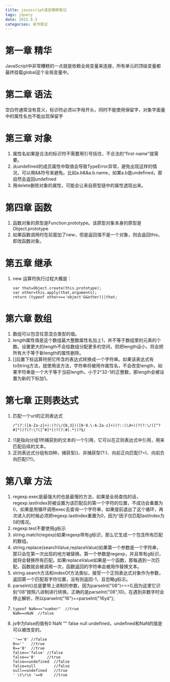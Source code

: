 ```yaml
---
title: javascript语言精粹笔记
tags: jquery 
date: 2015.9.3
categories: 读书笔记
---
```

# 第一章 精华
JavaScript中非常糟糕的一点就是依赖全局变量来连接，所有单元的顶级变量都最终挂载global这个全局变量中。
# 第二章 语法
空白符通常没有意义，标识符必须以字母开头，同时不能使用保留字，对象字面量中的属性名也不能出现保留字
<!--more-->
# 第三章 对象
1. 属性名如果是合法的标识符不需要用引号括住，不合法的“first-name"就需要。
2. 从undefined的成员属性中取值会导致TypeError异常，避免出现这样的情况，可以用&&符号来避免。比如a.b&&a.b.name，如果a.b是undefined，那自然会返回undefined
3. 用delete删除对象的属性，可能会让来自原型链中的属性透现出来。

# 第四章 函数
1. 函数对象的原型是Function.prototype。该原型对象本身的原型是Object.prototype
2. 如果函数调用时在前面加了new，但是返回值不是一个对象，则会返回this，即改函数对象。 

# 第五章 继承
1. new 运算符执行过程大概是：
    ```
    var that=Object.create(this.prototype);
    var other=this.apply(that,arguments);
    return (typeof other==='object'&&other)||that;
    ```

# 第六章 数组
1. 数组可以包含任意混合类型的值。
2. length属性值是这个数组最大整数属性名加上1，并不等于数组里的元素的个数。设置更大的length不会给数组分配更多的空间，但把length设小，将会把所有大于等于新length的属性删除。
3. []后置下标运算符把它所含的表达式转换成一个字符串。如果该表达式有toString方法，就使用该方法，字符串将被用作属性名，不会改变length，如果字符串是一个大于等于当前length，小于2^32-1的正整数，那length会被设置为新的下标加1。

# 第七章 正则表达式
1. 匹配一个url的正则表达式
    ```
    /^(?:([A-Za-z]+):)?(\/{0,3})([0-9.\-A-Za-z]+)(?::(\d+))?(?:\/([^?#]*))?(?:\?([^#]*))?(?:#(.*))?$/
    ```
2. \1是指向分组1所捕获到的文本的一个引用，它可以在正则表达式中引用，用来匹配后续的文本。
3. 正则表达式分组有四种，捕获型()、非捕获型(?:)、向前正向匹配(?=)、向前负向匹配(?!)。

# 第八章 方法
1. regexp.exec是最强大的也是最慢的方法，如果是全局查找的话，regexp.lastIndex将被设置为该匹配后的第一个字符的位置，不成功会重置为0，如果是用循环调用exec去查询一个字符串，如果提前退出了这个循环，再次进入的时候必须把regexp.lastIndex重置为0，因为^因子仅匹配lastIndex为0的情况。
2. regexp.test不要使用g标示
3. string.match(regexp)如果regexp带有g标识，那么它生成一个包含所有匹配的数组。
4. string.replace(searchValue,replaceValue)如果第一个参数是一个字符串，那只会在第一次出现的地方被替换。第一个参数是regexp，并且带有g标识，就将会替换所有匹配。如果replaceValue如果是一个函数，那每遇到一次匹配，函数就会被调用一次，函数返回的字符串会被用作替换文本。
5. string.search方法和indexOf方法类似，接受一个正则表达式对象作为参数，返回第一个匹配首字符位置，没有则返回-1，且忽略g标示。
6. parseInt()总是要带上进制的参数，因为parseInt("08")===0,因为这里它识别“08”按照八进制进行转换。正确的是parseInt("08",10)。在遇到非数字时会停止解析，所以parseInt("16")==parseInt("16yd");
7.
    ``` 
    typeof NaN==="number"  //true   
    NaN===NaN  //false
    ```
8. js中为false的值有0 NaN "" false null undefined，undefined和NaN的值是可以被改变的。
    ```
    ''=='0' //false
    0==''   //true
    0=='0'  //true
    false=='false' //false
    false=='0'     //true
    false==undefined  //false
    false=null        //false
    null==undefined   //true
    ' \t\r\n '==0     //true
    ```
